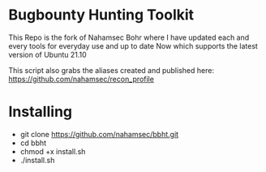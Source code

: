 # Bugbounty Hunting Toolkit

This Repo is the fork of Nahamsec Bohr where I have updated each and every tools for everyday use and up to date 
Now which supports the latest version of Ubuntu 21.10 

This script also grabs the aliases created and published here:
https://github.com/nahamsec/recon_profile


# Installing
- git clone https://github.com/nahamsec/bbht.git
- cd bbht
- chmod +x install.sh
- ./install.sh
